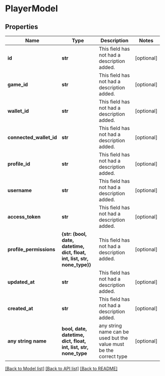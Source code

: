 # PlayerModel


## Properties
Name | Type | Description | Notes
------------ | ------------- | ------------- | -------------
**id** | **str** | This field has not had a description added. | [optional] 
**game_id** | **str** | This field has not had a description added. | [optional] 
**wallet_id** | **str** | This field has not had a description added. | [optional] 
**connected_wallet_id** | **str** | This field has not had a description added. | [optional] 
**profile_id** | **str** | This field has not had a description added. | [optional] 
**username** | **str** | This field has not had a description added. | [optional] 
**access_token** | **str** | This field has not had a description added. | [optional] 
**profile_permissions** | **{str: (bool, date, datetime, dict, float, int, list, str, none_type)}** | This field has not had a description added. | [optional] 
**updated_at** | **str** | This field has not had a description added. | [optional] 
**created_at** | **str** | This field has not had a description added. | [optional] 
**any string name** | **bool, date, datetime, dict, float, int, list, str, none_type** | any string name can be used but the value must be the correct type | [optional]

[[Back to Model list]](../README.md#documentation-for-models) [[Back to API list]](../README.md#documentation-for-api-endpoints) [[Back to README]](../README.md)


